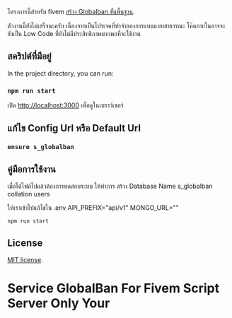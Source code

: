 โครงการนี้สำหรับ fivem  [สร้าง Globalban ขั้นพื้นฐาน](https://github.com/JKTheRipperTH/Fivem-Globalban/).

ตัวงานนี้ยังไม่เสร็จนะครับ เนื่องจากเป็นโปรเจคที่ทำจำลองการแบนแบบสาธารณะ โค๊ดภายในอาจจะยังเป็น Low Code ที่ยังไม่มีประสิทธิภาพมากพอที่จะใช้งาน

## สคริปต์ที่มีอยู่
In the project directory, you can run:

### `npm run start`

เปิด [http://localhost:3000](http://localhost:3000) เพื่อดูในเบราว์เซอร์

## แก้ไข Config Url หรือ Default Url

### `ensure s_globalban`


## คู่มือการใช้งาน
เมื่อได้ไฟล์ไปแล้วต้องการทดสอบระบบ ให้ทำการ สร้าง Database Name s_globalban collation users

ให้เราเข้าไปแก้ไขใน .env
API_PREFIX="api/v1"
MONGO_URL=""

```npm run start```

## License

[MIT license](https://opensource.org/licenses/MIT).

# Service GlobalBan For Fivem Script Server Only Your
